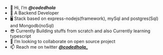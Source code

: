 - 👋 Hi, I’m  ***@codedhola***
- 🌱 A Backend Developer
- 🖥 Stack based on express-nodejs(framework), mySql and postgres(Sql) and Mongodb(noSql)
- 😎 Currently Building stuffs from scratch and also Currently learning typescript
- 💞️ I’m looking to collaborate on open source project
- 📫 Reach me on twitter ***[@codedhola_](https://twitter.com/codedhola_)***

<!---
codedhola/codedhola is a ✨ special ✨ repository because its `README.md` (this file) appears on your GitHub profile.
You can click the Preview link to take a look at your changes.
--->
